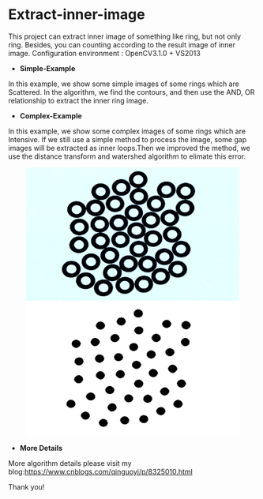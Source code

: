 # Extract-inner-image
This project can extract inner image of something like ring, but not only ring. Besides, you can counting according to the result image of inner image.
Configuration environment : OpenCV3.1.0 + VS2013

* **Simple-Example** 

In this example, we show some simple images of some rings which are Scattered. In the algorithm, we find the contours, and then use the AND, OR relationship to extract the inner ring image. 

* **Complex-Example**

In this example, we show some complex images of some rings which are Intensive. If we still use a simple method to process the image, some gap images will be extracted as inner loops.Then we improved the method,  we use the distance transform and watershed algorithm to elimate this error.

<div align=center><img width="432" height="270" src="https://github.com/qinguoyi/Extract-inner-image/blob/master/Complex-Example/src.png"/></div>

<div align=center><img width="432" height="270" src="https://github.com/qinguoyi/Extract-inner-image/blob/master/Complex-Example/dst.png"/></div>


* **More Details**

More algorithm details please visit my blog:https://www.cnblogs.com/qinguoyi/p/8325010.html

Thank you!
